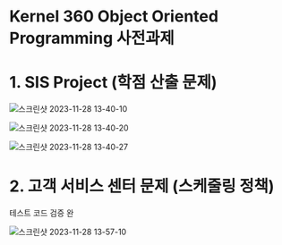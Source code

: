 # Kernel 360 Object Oriented Programming 사전과제

# 1. SIS Project (학점 산출 문제)

![스크린샷 2023-11-28 13-40-10](https://github.com/RossKWSang/KernelJava/assets/92242326/cb613263-d9ae-4dc5-8632-4c81c49e2d56)

![스크린샷 2023-11-28 13-40-20](https://github.com/RossKWSang/KernelJava/assets/92242326/d23cce26-05f2-4a27-bc67-9784a88a2f73)

![스크린샷 2023-11-28 13-40-27](https://github.com/RossKWSang/KernelJava/assets/92242326/62fd2d43-2ccb-4a96-953d-0dba3558d9fc)

# 2. 고객 서비스 센터 문제 (스케줄링 정책)

테스트 코드 검증 완

![스크린샷 2023-11-28 13-57-10](https://github.com/RossKWSang/KernelJava/assets/92242326/c36ad432-252a-4884-a91b-b7feb06f748e)
